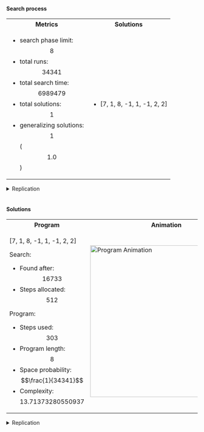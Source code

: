 #### Search process

<table>
<tr>
    <th>Metrics</th>
    <th>Solutions</th>
</tr>
<tr>
<td markdown="1">

- search phase limit: $$8$$
- total runs: $$34341$$
- total search time: $$6989479$$
- total solutions: $$1$$
- generalizing solutions: $$1$$ ($$1.0$$)

</td>
<td markdown="1">


- [7, 1, 8, -1, 1, -1, 2, 2]


</td>
</tr>
</table>

<details><summary>Replication</summary>

<table>
<tr>
<td>Run Deterministic Levin Search</td>
<td markdown="1">
  
```      
python levin_search.py POSITION 8 logs/position/
```
        
</td>
</tr>
</table>

</details>

<br />


#### Solutions

<table>
<tr>
<th>Program</th>
<th>Animation</th>
<th>Interpretation</th>
</tr>
<tr>
<td markdown="1">

[7, 1, 8, -1, 1, -1, 2, 2]

Search:
- Found after: $$16733$$
- Steps allocated: $$512$$

Program:
- Steps used: $$303$$
- Program length: $$8$$
- Space probability: $$\frac{1}{34341}$$
- Complexity: $$13.71373280550937$$

</td>
<td markdown="1">

<img alt="Program Animation" src="{{ '/assets/images/levin-search-1/position/animation_7_1_8_-1_1_-1_2_2.gif' | relative_url }}" width="400px" />

</td>
<td markdown="1">

| Address | Contents | Interpretation |
|---------|----------|----------------|
| 0       | 7        | ALLOCATE       |
| 1       | 1        | address        |
| 2       | 8        | INCREMENT      |
| 3       | -1       | address        |
| 4       | 1        | OUTPUT         |
| 5       | -1       | address        |
| 6       | 2        | JUMP           |
| 7       | 2        | address        |


</td>
</tr>
</table>

<details><summary>Replication</summary>

<table>
<tr>
<td>Obtain program log</td>
<td markdown="1">
      
```  
python run_program.py string 7,1,8,-1,1,-1,2,2 program_7_1_8_-1_1_-1_2_2.jsonl
```
        
</td>
</tr>
<tr>
<td>Generate animation</td>
<td markdown="1">
       
```      
python program_convert.py program_7_1_8_-1_1_-1_2_2.jsonl animation animation_7_1_8_-1_1_-1_2_2.gif
```

</td>
</tr>
<tr>
<td>Generate table</td>
<td markdown="1">
     
```   
python program_convert.py program_7_1_8_-1_1_-1_2_2.jsonl table table.md
```

</td>
</tr>
</table>

</details>   

<br />
